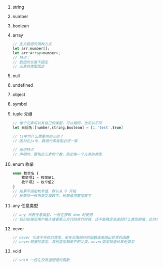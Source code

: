 1. string

2. number

3. boolean

4. array

   ```js
   // 定义数组的两种方式
   let arr:number[];
   let arr:Array<number>;
   // 特点：
   // 数组的长度不固定
   // 元素的类型固定
   ```

   

5. null

6. undefined

7. object

8. symbol

9. tuple 元组

   ```js
   // 每个元素可以有自己的类型，可以相同，也可以不同
   let 元组名:[number,string,boolean] = [1,'test',true]
   
   // ts中为什么需要用到元组？
   // 因为在js中，数组元素类型必须一致
   
   // 元组特点
   // 声明时，要指定元素的个数，指定每一个元素的类型
   ```

   

10. enum 枚举

    ```js
    enum 枚举名 {
        枚举项1 = 枚举值1,
        枚举项2 = 枚举值2
    }
    // 如果不指定枚举值，默认从 0 开始
    // 枚举项一般用英文或数字，枚举值用整型数字
    ```

    

11. any 任意类型

    ```js
    // any 代表任意类型，一般在获取 dom 时使用
    // 我们在接受用户输入或者第三方代码库的时候，还不能确定会返回什么类型的值，此时也可以使用 any 类型
    ```

    

12. never

    ```js
    // never 代表不存在的类型，用在无限循环的函数或者抛出异常的函数
    // never是底层类型，其他类型都是它的父类，never类型赋值给其他类型
    ```

    

13. void

    ```js
    // void 一般在没有返回值的函数
    ```

    
